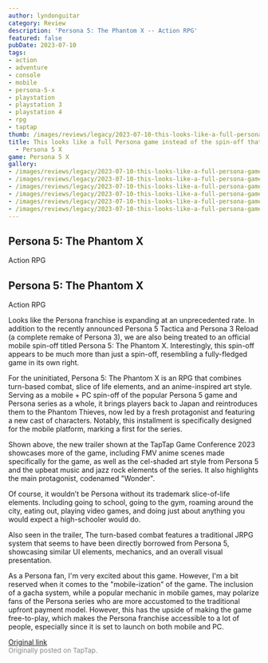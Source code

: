 ```yaml
---
author: lyndonguitar
category: Review
description: 'Persona 5: The Phantom X -- Action RPG'
featured: false
pubDate: 2023-07-10
tags:
- action
- adventure
- console
- mobile
- persona-5-x
- playstation
- playstation 3
- playstation 4
- rpg
- taptap
thumb: /images/reviews/legacy/2023-07-10-this-looks-like-a-full-persona-game-instead-of-the-spin-off-that-it-is--impressions---per-0.avif
title: This looks like a full Persona game instead of the spin-off that it is | Impressions
  - Persona 5 X
game: Persona 5 X
gallery:
- /images/reviews/legacy/2023-07-10-this-looks-like-a-full-persona-game-instead-of-the-spin-off-that-it-is--impressions---per-0.avif
- /images/reviews/legacy/2023-07-10-this-looks-like-a-full-persona-game-instead-of-the-spin-off-that-it-is--impressions---per-1.avif
- /images/reviews/legacy/2023-07-10-this-looks-like-a-full-persona-game-instead-of-the-spin-off-that-it-is--impressions---per-2.avif
- /images/reviews/legacy/2023-07-10-this-looks-like-a-full-persona-game-instead-of-the-spin-off-that-it-is--impressions---per-3.avif
- /images/reviews/legacy/2023-07-10-this-looks-like-a-full-persona-game-instead-of-the-spin-off-that-it-is--impressions---per-4.avif
- /images/reviews/legacy/2023-07-10-this-looks-like-a-full-persona-game-instead-of-the-spin-off-that-it-is--impressions---per-5.avif
---
```

Persona 5: The Phantom X
--
Action
RPG

Persona 5: The Phantom X
--
Action
RPG

Looks like the Persona franchise is expanding at an unprecedented rate. In addition to the recently announced Persona 5 Tactica and Persona 3 Reload (a complete remake of Persona 3), we are also being treated to an official mobile spin-off titled Persona 5: The Phantom X. Interestingly, this spin-off appears to be much more than just a spin-off, resembling a fully-fledged game in its own right.

For the uninitiated, Persona 5: The Phantom X is an RPG that combines turn-based combat, slice of life elements, and an anime-inspired art style. Serving as a mobile + PC spin-off of the popular Persona 5 game and Persona series as a whole, it brings players back to Japan and reintroduces them to the Phantom Thieves, now led by a fresh protagonist and featuring a new cast of characters. Notably, this installment is specifically designed for the mobile platform, marking a first for the series.

Shown above, the new trailer shown at the TapTap Game Conference 2023 showcases more of the game, including FMV anime scenes made specifically for the game, as well as the cel-shaded art style from Persona 5 and the upbeat music and jazz rock elements of the series. It also highlights the main protagonist, codenamed "Wonder".

Of course, it wouldn’t be Persona without its trademark slice-of-life elements. Including going to school, going to the gym, roaming around the city, eating out, playing video games, and doing just about anything you would expect a high-schooler would do.

Also seen in the trailer, The turn-based combat features a traditional JRPG system that seems to have been directly borrowed from Persona 5, showcasing similar UI elements, mechanics, and an overall visual presentation.

As a Persona fan, I'm very excited about this game. However, I'm a bit reserved when it comes to the "mobile-ization" of the game. The inclusion of a gacha system, while a popular mechanic in mobile games, may polarize fans of the Persona series who are more accustomed to the traditional upfront payment model. However, this has the upside of making the game free-to-play, which makes the Persona franchise accessible to a lot of people, especially since it is set to launch on both mobile and PC.

[Original link](https://m.taptap.io/post/5979771?share_id=9d19aed4fcda&utm_medium=share&utm_source=discord)<br><span style="font-size: 0.95em; color: #888;">Originally posted on TapTap.</span>